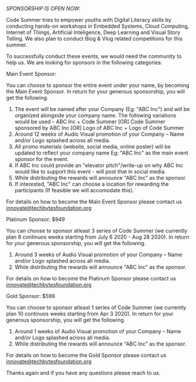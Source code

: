 *SPONSORSHIP IS OPEN NOW:*

Code Summer tries to empower youths with Digital Literacy skills by conducting hands-on workshops in Embedded Systems, Cloud Computing, Internet of Things, Artificial Inteligence, Deep Learning and Visual Story Telling.
We also plan to conduct Blog & Vlog related competitions for this summer.

To successfully conduct these events, we would need the community to help us. We are looking for sponsors in the following categories:

Main Event Sponsor:

You can choose to sponsor the entire event under your name, by becoming the Main Event Sponsor. In return for your generous sponsorship, you will get the following.

1) The event will be named after your Company (Eg: "ABC Inc") and will be organized alongside your company name. The following variations would be used – ABC Inc + Code Summer [OR] Code Summer sponsored by ABC Inc [OR] Logo of ABC Inc + Logo of Code Summer
2) Around 12 weeks of Audio Visual promotion of your Company – Name and/or Logo splashed across all media.
3) All promo materials (website, social media, online poster) will be updated to reflect your company name Eg: "ABC Inc" as the main event sponsor for the event.
4) If ABC Inc could provide an "elevator pitch"/write-up on why ABC Inc would like to support this event - will post that in social media. 
5) While distributing the rewards will announce "ABC Inc" as the sponsor. 
6) If interested, "ABC Inc" can choose a location for rewarding the participants (If feasible we will accomodate this).

For details on how to become the Main Event Sponsor please contact us innovate@techbytesfoundation.org

Platinum Sponsor: $949

You can choose to sponsor atleast 3 series of Code Summer (we currently plan 8 continuos weeks starting from July 6 2020 - Aug 28 2020). In return for your generous sponsorship, you will get the following.

1) Around 3 weeks of Audio Visual promotion of your Company – Name and/or Logo splashed across all media.
2) While distributing the rewards will announce "ABC Inc" as the sponsor. 

For details on how to become the Platinum Sponsor please contact us innovate@techbytesfoundation.org

Gold Sponsor: $599

You can choose to sponsor atleast 1 series of Code Summer (we currently plan 10 continuos weeks starting from Apr 3 2020). In return for your generous sponsorship, you will get the following.

1) Around 1 weeks of Audio Visual promotion of your Company – Name and/or Logo splashed across all media.
2) While distributing the rewards will announce "ABC Inc" as the sponsor. 

For details on how to become the Gold Sponsor please contact us innovate@techbytesfoundation.org

Thanks again and if you have any questions please reach to us.